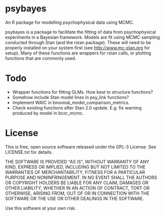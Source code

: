 psybayes
========

An R package for modelling psychophysical data using MCMC.

psybayes is a package to facilitate the fitting of data from psychophysical experiments in a Bayesian framework.
Models are fit using MCMC sampling conducted through Stan (and the rstan package).
These will need to be properly installed on your system first (see http://www.mc-stan.org for setup).
Many of these functions are wrappers for rstan calls, or plotting functions that are commonly used.

Todo
========

  * Wrapper functions for fitting GLMs. How best to structure functions?
  * Somehow include Stan model lines in psy_link functions?
  * Implement WAIC in binomial_model_comparison_metrics.
  * Check existing functions after Stan 2.0 update. E.g. fix warning produced by model in bcor_mcmc.



License
========

This is free, open source software released under the GPL-3 License. See LICENSE.txt for details.

THE SOFTWARE IS PROVIDED "AS IS", WITHOUT WARRANTY OF ANY KIND,
EXPRESS OR IMPLIED, INCLUDING BUT NOT LIMITED TO THE WARRANTIES OF
MERCHANTABILITY, FITNESS FOR A PARTICULAR PURPOSE AND
NONINFRINGEMENT. IN NO EVENT SHALL THE AUTHORS OR COPYRIGHT HOLDERS BE
LIABLE FOR ANY CLAIM, DAMAGES OR OTHER LIABILITY, WHETHER IN AN ACTION
OF CONTRACT, TORT OR OTHERWISE, ARISING FROM, OUT OF OR IN CONNECTION
WITH THE SOFTWARE OR THE USE OR OTHER DEALINGS IN THE SOFTWARE.

Use this software at your own risk.
